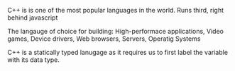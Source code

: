 C++ is is one of the most popular languages in the world. 
Runs third, right behind javascript

The langauge of choice for building: 
High-performace applications, Video games, Device drivers, Web browsers, Servers, Operatig Systems

C++ is a statically typed lanugage as it requires us to first
label the variable with its data type.